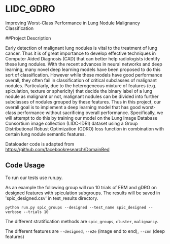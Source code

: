 # LIDC_GDRO
Improving Worst-Class Performance in Lung Nodule Malignancy Classification

##Project Description

Early detection of malignant lung nodules is vital to the treatment of lung cancer. Thus it is of great importance to develop effective techniques in Computer Aided Diagnosis (CAD) that can better help radiologists identify these lung nodules. With the recent advances in neural networks and deep learning, many novel deep learning models have been proposed to do this sort of classification. However while these models have good performance overall, they often fail in classification of critical subclasses of malignant nodules. Particularly, due to the heterogeneous mixture of features (e.g. spiculation, texture or sphericity) that decide the binary label of a lung nodule as malignant or not, malignant nodules can be divided into further subclasses of nodules grouped by these features. Thus in this project, our overall goal is to implement a deep learning model that has good worst-class performance without sacrificing overall performance. Specifically, we will attempt to do this by training our model on the Lung Image Database Consortium image collection (LIDC-IDRI) dataset using a Group Distributional Robust Optimization (GDRO) loss function in combination with certain lung nodule semantic features.

Dataloader code is adapted from https://github.com/facebookresearch/DomainBed


## Code Usage

To run our tests use run.py.

As an example the following group will run 10 trials of ERM and gDRO on designed features with spiculation subgroups. The results will be saved in 'spic_designed.csv' in test_results directory.

```
python run.py spic_groups --designed --test_name spic_designed --verbose --trials 10
```

The different stratification methods are `spic_groups`, `cluster`, `malignancy`.

The different features are `--designed`, `--e2e` (image end to end), `--cnn` (deep features)
